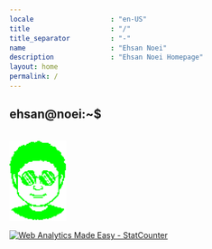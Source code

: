 ```yaml
---
locale                   : "en-US"
title                    : "/"
title_separator          : "-"
name                     : "Ehsan Noei"
description              : "Ehsan Noei Homepage"
layout: home
permalink: /
---
```


<h2>ehsan@noei:~$</h2>
<br/>
<img width="20%" alt="Ehsan Noei" src="images/noei8.png">

<!-- Default Statcounter code for Homepage https://enoei.github.io/ -->
<script type="text/javascript">
var sc_project=12369002; 
var sc_invisible=1; 
var sc_security="c6459cff"; 
var sc_https=1; 
</script>
<script type="text/javascript"
src="https://www.statcounter.com/counter/counter.js" async></script>
<noscript><div class="statcounter"><a title="Web Analytics Made Easy -
StatCounter" href="https://statcounter.com/" target="_blank"><img
class="statcounter" src="https://c.statcounter.com/12369002/0/c6459cff/1/"
alt="Web Analytics Made Easy - StatCounter"></a></div></noscript>
<!-- End of Statcounter Code -->

<!-- Global site tag (gtag.js) - Google Analytics -->
<script async src="https://www.googletagmanager.com/gtag/js?id=UA-174161302-1"></script>
<script>
window.dataLayer = window.dataLayer || [];
function gtag(){dataLayer.push(arguments);}
gtag('js', new Date());

gtag('config', 'UA-174161302-1');
</script>